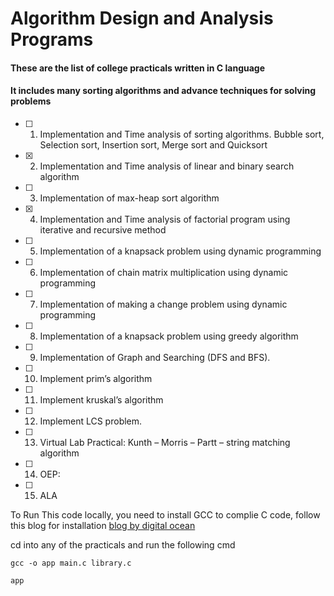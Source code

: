 # Algorithm Design and Analysis Programs

#### These are the list of college practicals written in C language

#### It includes many sorting algorithms and advance techniques for solving problems


- [ ] 1. Implementation and Time analysis of sorting algorithms. Bubble sort, Selection sort, Insertion sort, Merge sort and Quicksort

- [x] 2. Implementation and Time analysis of linear and binary search algorithm

- [ ] 3. Implementation of max-heap sort algorithm

- [x] 4. Implementation and Time analysis of factorial program using iterative and recursive method

- [ ] 5. Implementation of a knapsack problem using dynamic programming

- [ ] 6. Implementation of chain matrix multiplication using dynamic programming

- [ ] 7. Implementation of making a change problem using dynamic programming

- [ ] 8. Implementation of a knapsack problem using greedy algorithm

- [ ] 9. Implementation of Graph and Searching (DFS and BFS).

- [ ] 10. Implement prim’s algorithm

- [ ] 11. Implement kruskal’s algorithm

- [ ] 12. Implement LCS problem.

- [ ] 13. Virtual Lab Practical: Kunth – Morris – Partt – string  matching algorithm

- [ ] 14. OEP:

- [ ] 15. ALA


To Run This code locally, you need to install GCC to complie C code, follow this blog for installation [blog by digital ocean](https://www.digitalocean.com/community/tutorials/c-compiler-windows-gcc)

cd into any of the practicals and run the following cmd

```
gcc -o app main.c library.c
```

```
app
```
